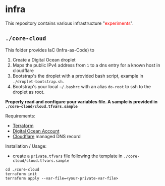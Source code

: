 # infra

This repository contains various infrastructure "<span style="color:red">experiments</span>".

## `./core-cloud`

This folder provides IaC (Infra-as-Code) to 
1. Create a Digital Ocean droplet  
2. Maps the public IPv4 address from `1` to a dns entry for a known host in cloudflare
3. Bootstrap's the droplet with a provided bash script, example in `./droplet-bootstrap.sh`.
4. Bootstrap's your local `~/.bashrc` with an alias `do-root` to ssh to the droplet as root.

**Properly read and configure your variables file. A sample is provided in `./core-cloud/cloud.tfvars.sample`**


Requirements: 

* [Terraform](https://developer.hashicorp.com/terraform/tutorials/aws-get-started/install-cli)
* [Digital Ocean Account](https://m.do.co/c/05f6cbbc106b)
* [Cloudflare](https://www.cloudflare.com/) managed DNS record

Installation / Usage:

* create a `private.tfvars` file following the template in `./core-cloud/cloud.tfvars.sample`

```
cd ./core-cloud
terraform init
terraform apply --var-file=<your-private-var-file> 
```
